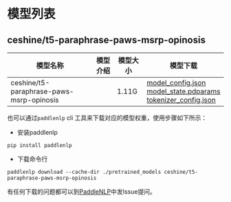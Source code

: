 #  模型列表

## ceshine/t5-paraphrase-paws-msrp-opinosis

| 模型名称 | 模型介绍 | 模型大小  | 模型下载 |
| --- | --- | --- | --- |
|ceshine/t5-paraphrase-paws-msrp-opinosis|  | 1.11G | [model_config.json](https://bj.bcebos.com/paddlenlp/models/community/ceshine/t5-paraphrase-paws-msrp-opinosis/model_config.json)<br>[model_state.pdparams](https://bj.bcebos.com/paddlenlp/models/community/ceshine/t5-paraphrase-paws-msrp-opinosis/model_state.pdparams)<br>[tokenizer_config.json](https://bj.bcebos.com/paddlenlp/models/community/ceshine/t5-paraphrase-paws-msrp-opinosis/tokenizer_config.json) |

也可以通过`paddlenlp` cli 工具来下载对应的模型权重，使用步骤如下所示：

* 安装paddlenlp

```shell
pip install paddlenlp
```

* 下载命令行

```shell
paddlenlp download --cache-dir ./pretrained_models ceshine/t5-paraphrase-paws-msrp-opinosis
```

有任何下载的问题都可以到[PaddleNLP](https://github.com/PaddlePaddle/PaddleNLP)中发Issue提问。